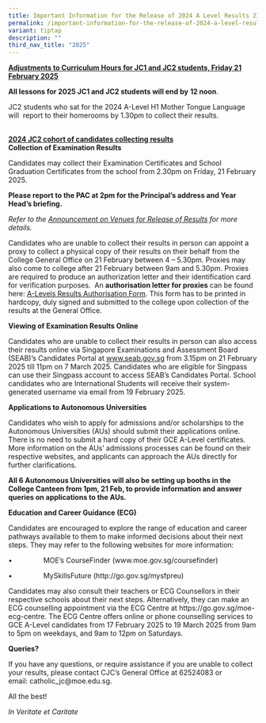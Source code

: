 ```yaml
---
title: Important Information for the Release of 2024 A Level Results 21 Feb
permalink: /important-information-for-the-release-of-2024-a-level-results-21-feb/
variant: tiptap
description: ""
third_nav_title: "2025"
---
```

<p><strong><u>Adjustments to Curriculum Hours for JC1 and JC2 students, Friday 21 February&nbsp;2025</u></strong>
</p>
<p><strong>All lessons for 2025 JC1 and JC2 students will end by</strong>&nbsp;<strong>12 noon</strong>.&nbsp;</p>
<p>JC2 students who sat for the 2024 A-Level H1 Mother Tongue Language will
&nbsp;report to their homerooms by 1.30pm to collect their results.</p>
<p>
<br><strong><u>2024 JC2 cohort of candidates collecting results</u></strong><u><br></u><strong>Collection of Examination Results</strong>
</p>
<p>Candidates may collect their Examination Certificates and School Graduation
Certificates from the school from 2.30pm on Friday, 21 February 2025.</p>
<p><strong>Please report to the PAC at 2pm for the Principal’s address and Year Head’s briefing.&nbsp;</strong>
</p>
<p><em>Refer to the <a href="/files/Venues_for_Release_of_2024_A_Level_Results_college_website.pdf" rel="noopener noreferrer nofollow" target="_blank">Announcement on Venues for Release of Results</a> for more details.</em>
</p>
<p>Candidates who are unable to collect their results in person can appoint
a proxy to collect a physical copy of their results on their behalf from
the College General Office on 21 February between 4 – 5.30pm. Proxies may
also come to college after 21 February between 9am and 5.30pm. Proxies
are required to produce an authorization letter and their identification
card for verification purposes. &nbsp;An&nbsp;<strong>authorisation letter for proxies</strong>&nbsp;can
be found here: <a href="/files/2024_A_Level_Results_Authorisation_Form.pdf" rel="noopener noreferrer nofollow" target="_blank">A-Levels Results Authorisation Form</a>.&nbsp;This
form has to be printed in hardcopy, duly signed and submitted to the college
upon collection of the results at the General Office.&nbsp;</p>
<p></p>
<p><strong>Viewing of Examination Results Online</strong>&nbsp;</p>
<p>Candidates who are unable to collect their results in person can also
access their results online via Singapore Examinations and Assessment Board
(SEAB)’s Candidates Portal at <a href="www.seab.gov.sg" rel="noopener noreferrer nofollow" target="_blank">www.seab.gov.sg</a> from 3.15pm on 21 February 2025
till 11pm on 7 March 2025. Candidates who are eligible for Singpass can
use their Singpass account to access SEAB’s Candidates Portal. School candidates
who are International Students will receive their system-generated username
via email from 19 February 2025.</p>
<p></p>
<p><strong>Applications to Autonomous Universities&nbsp;</strong>
</p>
<p>Candidates who wish to apply for admissions and/or scholarships to the
Autonomous Universities (AUs) should submit their applications online.
There is no need to submit a hard copy of their GCE A-Level certificates.
More information on the AUs’ admissions processes can be found on their
respective websites, and applicants can approach the AUs directly for further
clarifications.&nbsp;&nbsp;</p>
<p></p>
<p><strong>All 6 Autonomous Universities will also be setting up booths in the College Canteen from 1pm, 21 Feb, to provide information and answer queries on applications to the AUs.</strong>
</p>
<p></p>
<p><strong>Education and Career Guidance (ECG)&nbsp;</strong>
</p>
<p></p>
<p>Candidates are encouraged to explore the range of education and career
pathways available to them to make informed decisions about their next
steps. They may refer to the following websites for more information:</p>
<p>•&nbsp;&nbsp;&nbsp;&nbsp;&nbsp;&nbsp;&nbsp;&nbsp;&nbsp;&nbsp;&nbsp;&nbsp;&nbsp;&nbsp;&nbsp;
MOE’s CourseFinder (<a rel="noopener noreferrer nofollow" target="_blank">www.moe.gov.sg/coursefinder</a>)</p>
<p>•&nbsp;&nbsp;&nbsp;&nbsp;&nbsp;&nbsp;&nbsp;&nbsp;&nbsp;&nbsp;&nbsp;&nbsp;&nbsp;&nbsp;&nbsp;
MySkillsFuture (<a rel="noopener noreferrer nofollow" target="_blank">http://go.gov.sg/mysfpreu</a>)</p>
<p></p>
<p>Candidates may also consult their teachers or ECG Counsellors in their
respective schools about their next steps. Alternatively, they can make
an ECG counselling appointment via the ECG Centre at <a rel="noopener noreferrer nofollow" target="_blank">https://go.gov.sg/moe-ecg-centre</a>.
The ECG Centre offers online or phone counselling services to GCE A-Level
candidates from 17 February 2025 to 19 March 2025 from 9am to 5pm on weekdays,
and 9am to 12pm on Saturdays.</p>
<p></p>
<p><strong>Queries?</strong>
</p>
<p>If you have any questions, or require assistance if you are unable to
collect your results, please contact CJC’s General Office at 62524083 or
email:&nbsp;<a rel="noopener noreferrer nofollow" target="_blank">catholic_jc@moe.edu.sg</a>.</p>
<p></p>
<p>All the best!</p>
<p></p>
<p><em>In Veritate et Caritate</em>
</p>